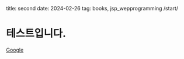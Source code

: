 title: second
date: 2024-02-26
tag: books, jsp_wepprogramming
/start/

# 테스트입니다.

[Google](https://www.google.com)
